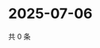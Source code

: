 # 2025-07-06

共 0 条

<!-- BEGIN ZHIHUVIDEO -->
<!-- 最后更新时间 Sun Jul 06 2025 05:10:56 GMT+0800 (China Standard Time) -->

<!-- END ZHIHUVIDEO -->
